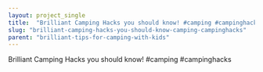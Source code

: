 ```yaml
---
layout: project_single
title:  "Brilliant Camping Hacks you should know! #camping #campinghacks"
slug: "brilliant-camping-hacks-you-should-know-camping-campinghacks"
parent: "brilliant-tips-for-camping-with-kids"
---
```

Brilliant Camping Hacks you should know! #camping #campinghacks